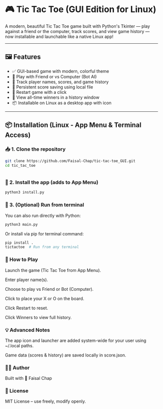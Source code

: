 # 🎮 Tic Tac Toe (GUI Edition for Linux)

A modern, beautiful Tic Tac Toe game built with Python's Tkinter — play against a friend or the computer, track scores, and view game history — now installable and launchable like a native Linux app!

---

## 🖼️ Features

- ✅ GUI-based game with modern, colorful theme
- 🧠 Play with Friend or vs Computer (Bot AI)
- 🎯 Track player names, scores, and game history
- 💾 Persistent score saving using local file
- 🔁 Restart game with a click
- 📜 View all-time winners in a history window
- 📦 Installable on Linux as a desktop app with icon

---

## 📦 Installation (Linux - App Menu & Terminal Access)

### 📥 1. Clone the repository

```bash
git clone https://github.com/Faisal-Chap/tic-tac-toe_GUI.git
cd tic_tac_toe



```

### 🚀 2. Install the app (adds to App Menu)

```bash
python3 install.py

```

### 🧪 3. (Optional) Run from terminal

You can also run directly with Python:

```bash
python3 main.py
```

Or install via pip for terminal command:

```bash
pip install .
tictactoe  # Run from any terminal
```

### 🧠 How to Play

Launch the game (Tic Tac Toe from App Menu).

Enter player name(s).

Choose to play vs Friend or Bot (Computer).

Click to place your X or O on the board.

Click Restart to reset.

Click Winners to view full history.

### 💡 Advanced Notes

The app icon and launcher are added system-wide for your user using ~/.local paths.

Game data (scores & history) are saved locally in score.json.

### 🧑‍💻 Author

Built with 💙 Faisal Chap

### 📄 License

MIT License – use freely, modify openly.

